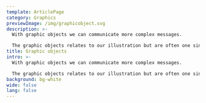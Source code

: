 ```yaml
---
template: ArticlePage
category: Graphics
previewImage: /img/graphicobject.svg
description: >-
  With graphic objects we can communicate more complex messages.

  The graphic objects relates to our illustration but are often one single object. We can explain events, products, situations and environments.
title: Graphic objects
intro: >-
  With graphic objects we can communicate more complex messages.

  The graphic objects relates to our illustration but are often one single object. We can explain events, products, situations and environments.
background: bg-white
wide: false
lang: false
---
```

